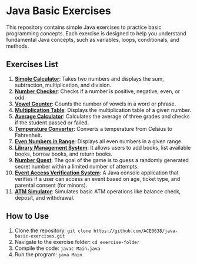 # Java Basic Exercises

This repository contains simple Java exercises to practice basic programming concepts. Each exercise is designed to help you understand fundamental Java concepts, such as variables, loops, conditionals, and methods.

## Exercises List

1. **[Simple Calculator](/simple-calculator)**: Takes two numbers and displays the sum, subtraction, multiplication, and division.
2. **[Number Checker](/number-checker)**: Checks if a number is positive, negative, even, or odd.
3. **[Vowel Counter](/vowel-counter)**: Counts the number of vowels in a word or phrase.
4. **[Multiplication Table](/multiplication-table)**: Displays the multiplication table of a given number.
5. **[Average Calculator](/average-calculator)**: Calculates the average of three grades and checks if the student passed or failed.
6. **[Temperature Converter](/temperature-converter)**: Converts a temperature from Celsius to Fahrenheit.
7. **[Even Numbers in Range](/even-numbers-in-range)**: Displays all even numbers in a given range.
8. **[Library Management System](/library-management-system)**: It allows users to add books, list available books, borrow books, and return books.
9. **[Number Quest](/number-quest)**: The goal of the game is to guess a randomly generated secret number within a limited number of attempts.
10. **[Event Access Verification System](/event-access-verification-system)**: A Java console application that verifies if a user can access an event based on age, ticket type, and parental consent (for minors).
11. **[ATM Simulator](/atm-simulator)**: Simulates basic ATM operations like balance check, deposit, and withdrawal.

## How to Use

1. Clone the repository: `git clone https://github.com/ACE0638/java-basic-exercises.git`
2. Navigate to the exercise folder: `cd exercise-folder`
3. Compile the code: `javac Main.java`
4. Run the program: `java Main`
